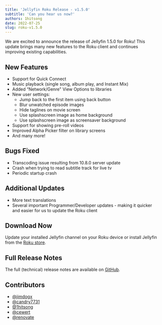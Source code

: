 ```yaml
---
title: 'Jellyfin Roku Release - v1.5.0'
subtitle: 'Can you hear us now?'
authors: 1hitsong
date: 2022-07-25
slug: roku-v1.5.0
---
```


We are excited to announce the release of Jellyfin 1.5.0 for Roku! This update brings many new features to the Roku client and continues improving existing capabilities.

<!--truncate-->

## New Features

* Support for Quick Connect
* Music playback (single song, album play, and Instant Mix)
* Added “Network/Genre" View Options to libraries
* New user settings:
  * Jump back to the first item using back button
  * Blur unwatched episode images
  * Hide taglines on movie screen
  * Use splashscreen image as home background
  * Use splashscreen image as screensaver background
* Support for showing pre-roll videos
* Improved Alpha Picker filter on library screens
* And many more!

## Bugs Fixed

* Transcoding issue resulting from 10.8.0 server update
* Crash when trying to read subtitle track for live tv
* Periodic startup crash

## Additional Updates

* More text translations
* Several important Programmer/Developer updates - making it quicker and easier for us to update the Roku client

## Download Now

Update your installed Jellyfin channel on your Roku device or install Jellyfin from the [Roku store](https://channelstore.roku.com/details/592369/jellyfin).

## Full Release Notes

The full (technical) release notes are available on [GitHub](https://github.com/jellyfin/jellyfin-roku/releases/tag/v1.5.0).

## Contributors

* [@jimdogx](https://github.com/jimdogx)
* [@candry7731](https://github.com/candry7731)
* [@1hitsong](https://github.com/1hitsong)
* [@cewert](https://github.com/cewert)
* [@renovate](https://github.com/renovate)
